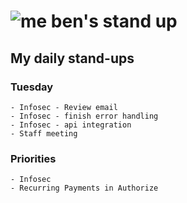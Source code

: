 # ![me](https://avatars2.githubusercontent.com/u/5232044?s=50&v=4) ben's stand up

## My daily stand-ups

### Tuesday

    - Infosec - Review email
    - Infosec - finish error handling
    - Infosec - api integration
    - Staff meeting

### Priorities 
   
    - Infosec
    - Recurring Payments in Authorize
